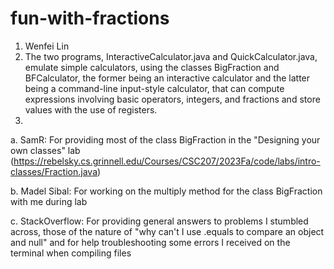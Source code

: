 # fun-with-fractions
1. Wenfei Lin
2. The two programs, InteractiveCalculator.java and QuickCalculator.java, emulate simple calculators, using the classes BigFraction and BFCalculator, the former being an interactive calculator and the latter being a command-line input-style calculator, that can compute expressions involving basic operators, integers, and fractions and store values with the use of registers.
3. 
a. SamR: For providing most of the class BigFraction in the "Designing your own classes" lab (https://rebelsky.cs.grinnell.edu/Courses/CSC207/2023Fa/code/labs/intro-classes/Fraction.java)

b. Madel Sibal: For working on the multiply method for the class BigFraction with me during lab

c. StackOverflow: For providing general answers to problems I stumbled across, those of the nature of "why can't I use .equals to compare an object and null" and for help troubleshooting some errors I received on the terminal when compiling files